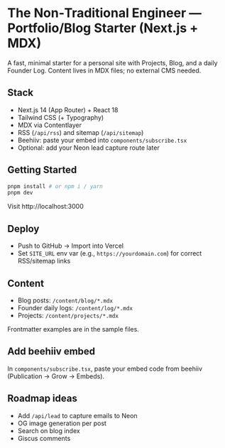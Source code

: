 
# The Non‑Traditional Engineer — Portfolio/Blog Starter (Next.js + MDX)

A fast, minimal starter for a personal site with Projects, Blog, and a daily Founder Log. Content lives in MDX files; no external CMS needed.

## Stack
- Next.js 14 (App Router) + React 18
- Tailwind CSS (+ Typography)
- MDX via Contentlayer
- RSS (`/api/rss`) and sitemap (`/api/sitemap`)
- Beehiiv: paste your embed into `components/subscribe.tsx`
- Optional: add your Neon lead capture route later

## Getting Started

```bash
pnpm install # or npm i / yarn
pnpm dev
```

Visit http://localhost:3000

## Deploy
- Push to GitHub → Import into Vercel
- Set `SITE_URL` env var (e.g., `https://yourdomain.com`) for correct RSS/sitemap links

## Content
- Blog posts: `/content/blog/*.mdx`
- Founder daily logs: `/content/log/*.mdx`
- Projects: `/content/projects/*.mdx`

Frontmatter examples are in the sample files.

## Add beehiiv embed
In `components/subscribe.tsx`, paste your embed code from beehiiv (Publication → Grow → Embeds).

## Roadmap ideas
- Add `/api/lead` to capture emails to Neon
- OG image generation per post
- Search on blog index
- Giscus comments
